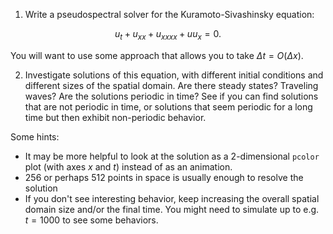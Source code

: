 1.  Write a pseudospectral solver for the Kuramoto-Sivashinsky equation:

$$
u_t + u_{xx} + u_{xxxx} + uu_x = 0.
$$

You will want to use some approach that allows you to take $\Delta t = O(\Delta x)$.

2.  Investigate solutions of this equation, with different initial conditions and different sizes of the spatial domain.  Are there steady states?  Traveling waves?  Are the solutions periodic in time?
See if you can find solutions that are not periodic in time, or solutions that seem periodic for a long time but then exhibit non-periodic behavior.

Some hints:
- It may be more helpful to look at the solution as a 2-dimensional `pcolor` plot (with axes $x$ and $t$) instead of as an animation.
- 256 or perhaps 512 points in space is usually enough to resolve the solution
- If you don't see interesting behavior, keep increasing the overall spatial domain size and/or the final time.  You might need to simulate up to e.g. $t=1000$ to see some behaviors.
